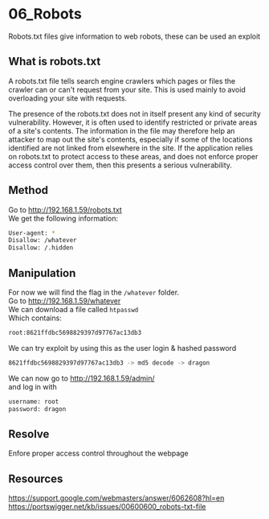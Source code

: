 # 06_Robots

Robots.txt files give information to web robots, these can be used an exploit

## What is robots.txt

A robots.txt file tells search engine crawlers which pages or files the crawler can or can't request from your site. This is used mainly to avoid overloading your site with requests.  
  
The presence of the robots.txt does not in itself present any kind of security vulnerability. However, it is often used to identify restricted or private areas of a site's contents. The information in the file may therefore help an attacker to map out the site's contents, especially if some of the locations identified are not linked from elsewhere in the site. If the application relies on robots.txt to protect access to these areas, and does not enforce proper access control over them, then this presents a serious vulnerability.


## Method 

Go to http://192.168.1.59/robots.txt  
We get the following information:
```bash
User-agent: *
Disallow: /whatever
Disallow: /.hidden
```

## Manipulation

For now we will find the flag in the `/whatever` folder.  
Go to http://192.168.1.59/whatever  
We can download a file called `htpasswd`  
Which contains:
```bash
root:8621ffdbc5698829397d97767ac13db3
```
We can try exploit by using this as the user login & hashed password
```bash
8621ffdbc5698829397d97767ac13db3 -> md5 decode -> dragon
```

We can now go to http://192.168.1.59/admin/  
and log in with 
```bash
username: root
password: dragon
```

## Resolve

Enfore proper access control throughout the webpage

## Resources

https://support.google.com/webmasters/answer/6062608?hl=en
https://portswigger.net/kb/issues/00600600_robots-txt-file
